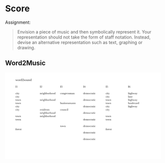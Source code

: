 # Score 


Assignment: 
> Envision a piece of music and then symbolically represent it. Your representation should not take the form of staff notation. Instead, devise an alternative representation such as text, graphing or drawing.

## Word2Music

![score](word2sound.png)
